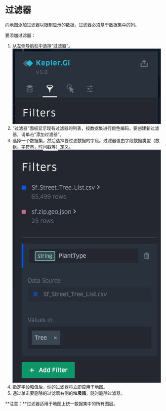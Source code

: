 # 过滤器

向地图添加过滤器以限制显示的数据。过滤器必须基于数据集中的列。

要添加过滤器：

1. 从左侧导航栏中选择“过滤器”。![30](./img/30.png)
2. "过滤器"面板显示现有过滤器的列表，按数据集进行颜色编码。要创建新过滤器，请单击“添加过滤器”。
3. 选择一个数据集，然后选择要过滤数据的字段。过滤器值由字段数据类型（数组，字符串，时间戳等）定义。![31](./img/31.png)
4. 指定字段和值后，你的过滤器将立即应用于地图。
5. 通过单击要删除的过滤器右侧的**垃圾箱**，随时删除过滤器。

**注意：**过滤器适用于地图上统一数据集中的所有图层。